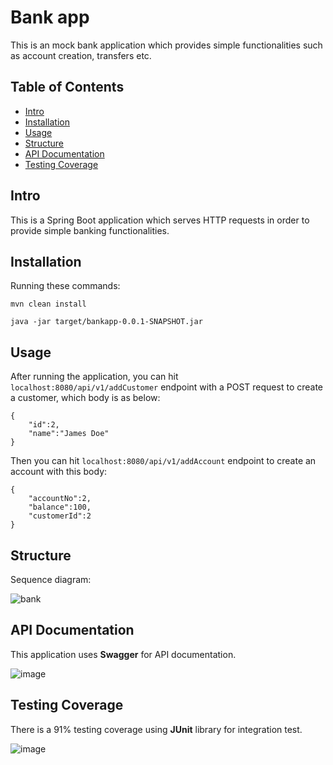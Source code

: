 # Bank app

This is an mock bank application which provides simple functionalities such as account creation, transfers etc.

## Table of Contents

- [Intro](#intro)
- [Installation](#installation)
- [Usage](#usage)
- [Structure](#structure)
- [API Documentation](#api-documentation)
- [Testing Coverage](#testing-coverage)

## Intro

This is a Spring Boot application which serves HTTP requests in order to provide simple banking functionalities.

## Installation

Running these commands:

`mvn clean install`

`java -jar target/bankapp-0.0.1-SNAPSHOT.jar`

## Usage

After running the application, you can hit `localhost:8080/api/v1/addCustomer` endpoint with a POST request to create a customer, which body is as below:

```
{
    "id":2,
    "name":"James Doe"
}
```

Then you can hit `localhost:8080/api/v1/addAccount` endpoint to create an account with this body:

```
{
    "accountNo":2,
    "balance":100,
    "customerId":2
}
```
## Structure

Sequence diagram:

![bank](https://github.com/johan14/bankapp/assets/28931298/ef43a245-c09d-4c43-b2d9-5f3f99ff584d)

## API Documentation

This application uses **Swagger** for API documentation.

![image](https://github.com/johan14/bankapp/assets/28931298/cbb7c99a-b737-40ba-bff8-b675e968751e)

## Testing Coverage

There is a 91% testing coverage using **JUnit** library for integration test.

![image](https://github.com/johan14/bankapp/assets/28931298/6863d0a6-013d-4e23-bb83-4ed67d6adfbf)



